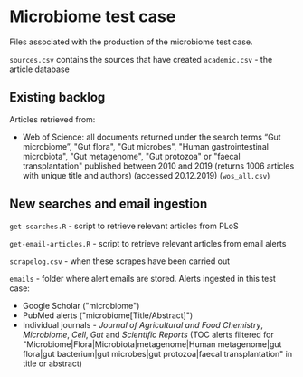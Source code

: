 # Microbiome test case

Files associated with the production of the microbiome test case.

`sources.csv` contains the sources that have created `academic.csv` - the article database

## Existing backlog

Articles retrieved from:

* Web of Science: all documents returned under the search terms “Gut microbiome”, "Gut flora", "Gut microbes", "Human gastrointestinal microbiota", "Gut metagenome", "Gut protozoa" or "faecal transplantation" published between 2010 and 2019 (returns 1006 articles with unique title and authors) (accessed 20.12.2019) (`wos_all.csv`)

## New searches and email ingestion

`get-searches.R` - script to retrieve relevant articles from PLoS

`get-email-articles.R` - script to retrieve relevant articles from email alerts

`scrapelog.csv` - when these scrapes have been carried out

`emails` - folder where alert emails are stored. Alerts ingested in this test 
case: 
* Google Scholar ("microbiome")
* PubMed alerts ("microbiome[Title/Abstract]")
* Individual journals - *Journal of Agricultural and Food Chemistry*, *Microbiome*, 
*Cell*, *Gut* and *Scientific Reports* (TOC alerts filtered for 
"Microbiome|Flora|Microbiota|metagenome|Human metagenome|gut flora|gut bacterium|gut microbes|gut protozoa|faecal transplantation" in 
title or abstract)
